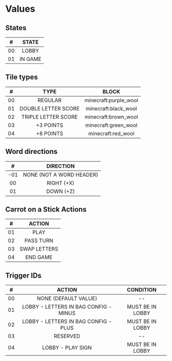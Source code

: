# Values

## States

| #   | STATE   |
|:---:|:-------:|
| 00  | LOBBY   |
| 01  | IN GAME |

## Tile types

| #   | TYPE                | BLOCK                 |
|:---:|:-------------------:|:---------------------:|
| 00  | REGULAR             | minecraft:purple_wool |
| 01  | DOUBLE LETTER SCORE | minecraft:black_wool  |
| 02  | TRIPLE LETTER SCORE | minecraft:brown_wool  |
| 03  | +3 POINTS           | minecraft:green_wool  |
| 04  | +8 POINTS           | minecraft:red_wool    |

## Word directions

| #   | DIRECTION                |
|:---:|:------------------------:|
| -01 | NONE (NOT A WORD HEADER) |
| 00  | RIGHT (+X)               |
| 01  | DOWN (+Z)                |

## Carrot on a Stick Actions

| #   | ACTION       |
|:---:|:------------:|
| 01  | PLAY         |
| 02  | PASS TURN    |
| 03  | SWAP LETTERS |
| 04  | END GAME     |

## Trigger IDs

| #   | ACTION                                | CONDITION        |
|:---:|:-------------------------------------:|:----------------:|
| 00  | NONE (DEFAULT VALUE)                  | --               |
| 01  | LOBBY - LETTERS IN BAG CONFIG - MINUS | MUST BE IN LOBBY |
| 02  | LOBBY - LETTERS IN BAG CONFIG - PLUS  | MUST BE IN LOBBY |
| 03  | RESERVED                              | --               |
| 04  | LOBBY - PLAY SIGN                     | MUST BE IN LOBBY |
